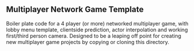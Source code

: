 Multiplayer Network Game Template
---------------------------------

Boiler plate code for a 4 player (or more) networked multiplayer game, with lobby menu template, clientside prediction, actor interpolation and working first/third person camera. Designed to be a leaping off point for creating new multiplayer game projects by copying or cloning this directory.